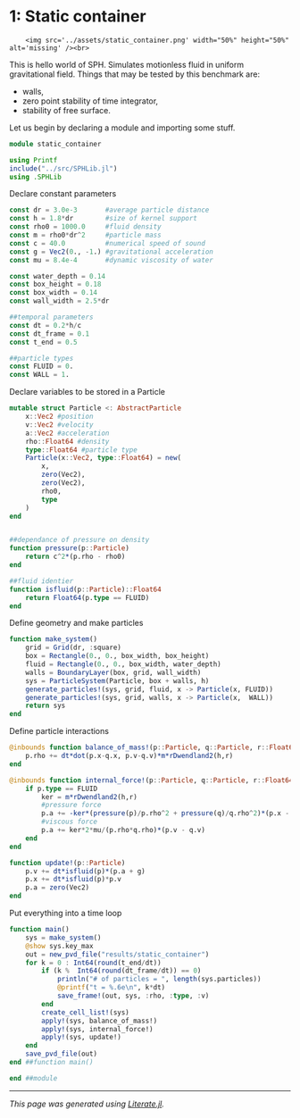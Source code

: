 # 1: Static container

```@raw html
	<img src='../assets/static_container.png' width="50%" height="50%" alt='missing' /><br>
```

This is hello world of SPH.
Simulates motionless fluid in uniform gravitational field.
Things that may be tested by this benchmark are:
* walls,
* zero point stability of time integrator,
* stability of free surface.

Let us begin by declaring a module and importing some stuff.

````julia
module static_container

using Printf
include("../src/SPHLib.jl")
using .SPHLib
````

Declare constant parameters

````julia
const dr = 3.0e-3       #average particle distance
const h = 1.8*dr        #size of kernel support
const rho0 = 1000.0     #fluid density
const m = rho0*dr^2     #particle mass
const c = 40.0          #numerical speed of sound
const g = Vec2(0., -1.) #gravitational acceleration
const mu = 8.4e-4       #dynamic viscosity of water

const water_depth = 0.14
const box_height = 0.18
const box_width = 0.14
const wall_width = 2.5*dr

##temporal parameters
const dt = 0.2*h/c
const dt_frame = 0.1
const t_end = 0.5

##particle types
const FLUID = 0.
const WALL = 1.
````

Declare variables to be stored in a Particle

````julia
mutable struct Particle <: AbstractParticle
	x::Vec2 #position
	v::Vec2 #velocity
	a::Vec2 #acceleration
	rho::Float64 #density
	type::Float64 #particle type
	Particle(x::Vec2, type::Float64) = new(
		x,
		zero(Vec2),
		zero(Vec2),
		rho0,
		type
	)
end


##dependance of pressure on density
function pressure(p::Particle)
	return c^2*(p.rho - rho0)
end

##fluid identier
function isfluid(p::Particle)::Float64
	return Float64(p.type == FLUID)
end
````

Define geometry and make particles

````julia
function make_system()
	grid = Grid(dr, :square)
	box = Rectangle(0., 0., box_width, box_height)
	fluid = Rectangle(0., 0., box_width, water_depth)
	walls = BoundaryLayer(box, grid, wall_width)
	sys = ParticleSystem(Particle, box + walls, h)
	generate_particles!(sys, grid, fluid, x -> Particle(x, FLUID))
	generate_particles!(sys, grid, walls, x -> Particle(x,  WALL))
	return sys
end
````

Define particle interactions

````julia
@inbounds function balance_of_mass!(p::Particle, q::Particle, r::Float64)
	p.rho += dt*dot(p.x-q.x, p.v-q.v)*m*rDwendland2(h,r)
end

@inbounds function internal_force!(p::Particle, q::Particle, r::Float64)
	if p.type == FLUID
		ker = m*rDwendland2(h,r)
		#pressure force
		p.a += -ker*(pressure(p)/p.rho^2 + pressure(q)/q.rho^2)*(p.x - q.x)
		#viscous force
		p.a += ker*2*mu/(p.rho*q.rho)*(p.v - q.v)
	end
end

function update!(p::Particle)
	p.v += dt*isfluid(p)*(p.a + g)
	p.x += dt*isfluid(p)*p.v
	p.a = zero(Vec2)
end
````

Put everything into a time loop

````julia
function main()
	sys = make_system()
	@show sys.key_max
	out = new_pvd_file("results/static_container")
	for k = 0 : Int64(round(t_end/dt))
		if (k %  Int64(round(dt_frame/dt)) == 0)
			println("# of particles = ", length(sys.particles))
			@printf("t = %.6e\n", k*dt)
			save_frame!(out, sys, :rho, :type, :v)
		end
		create_cell_list!(sys)
		apply!(sys, balance_of_mass!)
		apply!(sys, internal_force!)
		apply!(sys, update!)
	end
	save_pvd_file(out)
end ##function main()

end ##module
````

---

*This page was generated using [Literate.jl](https://github.com/fredrikekre/Literate.jl).*

